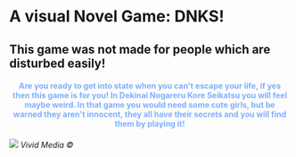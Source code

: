 
<h1>A visual Novel Game: DNKS!</h1>
<h2>This game was not made for people which are disturbed easily!</h2>
<h4 style="text-align:center;color:rgb(125, 175, 255);">Are you ready to get into state when you can't escape your life, if yes then this game is for you!  In Dekinai Nogareru Kore Seikatsu you will feel maybe weird. In that game you would need some cute girls, but be warned they aren't innocent, they all have their secrets and you will find them by playing it!</h4>
<img src="https://img.itch.zone/aW1nLzEwODIwODExLnBuZw==/original/nQEdoO.png">
<i>Vivid Media ©</i>
